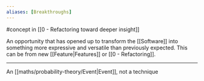 ```yaml
---
aliases: [Breakthroughs]
---
```


#concept  in [[0 - Refactoring toward deeper insight]]

An opportunity that has opened up to transform the [[Software]] into something more expressive and versatile than previously expected. This can be from new [[Feature|Features]] or [[0 - Refactoring]].

--- 

An [[maths/probability-theory/Event|Event]], not a technique